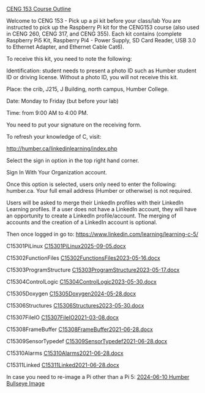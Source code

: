 [CENG 153 Course Outline](https://humber.ca/transferoptions/course-outlines/outline.html?code=CENG%20153)

Welcome to CENG 153 - Pick up a pi kit before your class/lab
You are instructed to pick up the Raspberry Pi kit for the CENG153 course (also used in CENG 260, CENG 317, and CENG 355). Each kit contains (complete Raspberry Pi5 Kit, Raspberry Pi4 - Power Supply, SD Card Reader, USB 3.0 to Ethernet Adapter, and Ethernet Cable Cat6). 

To receive this kit, you need to note the following:


Identification: student needs to present a photo ID such as Humber student ID or driving license. Without a photo ID, you will not receive this kit.  

Place: the crib, J215, J Building, north campus, Humber College.  

Date: Monday to Friday (but before your lab)

Time: from 9:00 AM to 4:00 PM.

You need to put your signature on the receiving form.



To refresh your knowledge of C, visit:

http://humber.ca/linkedinlearning/index.php

Select the sign in option in the top right hand corner.

Sign In With Your Organization account.

Once this option is selected, users only need to enter the following: humber.ca. Your full email address (Humber or otherwise) is not required.

Users will be asked to merge their LinkedIn profiles with their LinkedIn Learning profiles. If a user does not have a LinkedIn account, they will have an opportunity to create a LinkedIn profile/account. The merging of accounts and the creation of a LinkedIn account is optional.

Then once logged in go to:
https://www.linkedin.com/learning/learning-c-5/

C15301PiLinux 
[C15301PiLinux2025-09-05.docx](https://humberital-my.sharepoint.com/:w:/g/personal/mdrk0011_humber_ca/Efke6M89ofxLjnqyeB83baYBAkwiakz4cjQ-lWvGdJhaYQ?e=nWC3EL)

C15302FunctionFiles 
[C15302FunctionsFiles2023-05-16.docx](https://humberital-my.sharepoint.com/:w:/g/personal/mdrk0011_humber_ca/EUWzcljFxfRMqnEwfZa7hdIBlwsIAKWTcdenAZWhhi2Rqg?e=EmhB4D)

C15303ProgramStructure 
[​C15303ProgramStructure2023-05-17.docx](https://humberital-my.sharepoint.com/:w:/g/personal/mdrk0011_humber_ca/EcogNsnbzipKmpqRxQD6HooBcSB0qCPKRGXK3Fkh5b9aRQ?e=m39pD0)

C15304ControlLogic 
[C15304ControlLogic2023-05-30.docx](https://humberital-my.sharepoint.com/:w:/g/personal/mdrk0011_humber_ca/EY8-CDNJ3gBHjRPkqx0syiMBVXcyKrxfwr5QrQwTTU-5xw?e=gY5SEX)

C15305Doxygen 
[​C15305Doxygen2024-05-28.docx](https://humberital-my.sharepoint.com/:w:/g/personal/mdrk0011_humber_ca/EYRFzf3JRrpPsRTER6Nx3CABE9ksI_qWT1B2o7HxoG3P4w?e=arsfrA)

C15306Structures 
[C15306Structures2023-05-30.docx](https://humberital-my.sharepoint.com/:w:/g/personal/mdrk0011_humber_ca/EU6hrkAM_ERAtscbdCPTKu0B3gWhJhyvUulnTpsCDhxoow?e=Znof13)

C15307FileIO 
[​C15307FileIO2021-03-08.docx](https://humberital-my.sharepoint.com/:w:/g/personal/mdrk0011_humber_ca/EVPPMdw4PEpHifXkB7FHPSQBWpWX0sS0sNfWRgL6uqTcRQ?e=yzh1lD)

C15308FrameBuffer 
[C15308FrameBuffer2021-06-28.docx](https://humberital-my.sharepoint.com/:w:/g/personal/mdrk0011_humber_ca/Ef6dBPjarqNDrvuqTMUASMAB4r4nvliFUfcSn_5utvkHWg?e=guj1Ol)

C15309SensorTypedef 
[​C15309SensorTypedef2021-06-28.docx](https://humberital-my.sharepoint.com/:w:/g/personal/mdrk0011_humber_ca/EXNUsyY1kWtHgnR_L5z6zRMBYnuuhmAyuMt5hdFb_uFReQ?e=dus4VE)

C15310Alarms 
[​C15310Alarms2021-06-28.docx](https://humberital-my.sharepoint.com/:w:/g/personal/mdrk0011_humber_ca/EZgX0GNZLbpPkgn41_EqBwwBzV5NCOCS6_eh_gcc079yGg?e=OPcI4C)

C15311Linked 
[C15311Linked2021-06-28.docx](https://humberital-my.sharepoint.com/:w:/g/personal/mdrk0011_humber_ca/EQLk8NjOjVJOjEfOym3-8UUBEdolc--4Qmuoc03gKiP7rA?e=N1d5wt)

In case you need to re-image a Pi other than a Pi 5: [2024-06-10 Humber Bullseye Image](https://humberital-my.sharepoint.com/:u:/g/personal/mdrk0011_humber_ca/EQ4fQVAaqn9CsVg5qoSNQ70B2Z_OsFoFKBil0W7f9brfTQ?e=vMpuhy)
